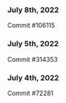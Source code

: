 ### July 8th, 2022

Commit #106115

### July 5th, 2022

Commit #314353


### July 4th, 2022

Commit #72281
